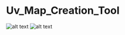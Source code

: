 # Uv_Map_Creation_Tool
![alt text](https://github.com/Oppenheimr/Uv_Map_Creation_Tool/blob/main/UV_Map_Creation_Wizard%20Part%201%20(With%20Bake).gif)
![alt text](https://github.com/Oppenheimr/Uv_Map_Creation_Tool/blob/main/UV_Map_Creation_Wizard%20Part%201%20(With%20Bake).gif)
